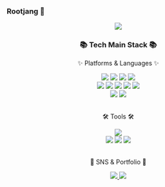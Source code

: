### Rootjang 👋

<div align=center>
	<img src="https://capsule-render.vercel.app/api?type=waving&color=auto&height=200&section=header&text=Rootjang&fontSize=90" />	
</div>
<div align=center>
	<h3>📚 Tech Main Stack 📚</h3>
	<p>✨ Platforms & Languages ✨</p>
</div>
<div align="center">
	<img src="https://img.shields.io/badge/HTML5-E34F26?style=flat&logo=HTML5&logoColor=white" />
	<img src="https://img.shields.io/badge/CSS3-1572B6?style=flat&logo=CSS3&logoColor=white" />
	<img src="https://img.shields.io/badge/JavaScript-F7DF1E?style=flat&logo=JavaScript&logoColor=white" />
  <img src="https://img.shields.io/badge/TypeScript-3178C6?style=flat&logo=TypeScript&logoColor=white" />
	<br>
	<img src="https://img.shields.io/badge/React-61DAFB?style=flat&logo=React&logoColor=white" />
	<img src="https://img.shields.io/badge/Redux-764ABC?style=flat&logo=Redux&logoColor=white" />
  <img src="https://img.shields.io/badge/Next.js-000000?style=flat&logo=Next.js&logoColor=white" />
  <img src="https://img.shields.io/badge/StyledComponents-DB7093?style=flat&logo=styled-components&logoColor=white" />
	 <img src="https://img.shields.io/badge/Tailwind_CSS-38B2AC?style=for-the-badge&logo=tailwind-css&logoColor=white" />
	<br>
	<img src="https://img.shields.io/badge/ReactQuery-FF4154?style=flat&logo=ReactQuery&logoColor=white" />
	<img src="https://img.shields.io/badge/ReactHookForm-EC5990?style=flat&logo=ReactHookForm&logoColor=white" />
</div>
<br>
<div align=center>
	<p>🛠 Tools 🛠</p>
</div>
<div align=center>
	<img src="https://img.shields.io/badge/Visual%20Studio%20Code-007ACC?style=flat&logo=VisualStudioCode&logoColor=white" />
	<br>
	<img src="https://img.shields.io/badge/NGINX-009639?style=flat&logo=NGINX&logoColor=white" />
	<img src="https://img.shields.io/badge/Docker-2496ED?style=flat&logo=Docker&logoColor=white" />
	<img src="https://img.shields.io/badge/GitHub-181717?style=flat&logo=GitHub&logoColor=white" />
</div>
<br>
<div align=center>
	<p>🎨 SNS & Portfolio 🎨</p>
</div>
<div align=center>
	<a href="https://developing-property-f58.notion.site/36f684072d3640a0b8cfe64334d684c2">
		<img src="https://img.shields.io/badge/Notion-000000?style=flat&logo=Notion&logoColor=white" />
	</a>
	<a href="mailto:janggeunho7@gmail.com">
		<img src="https://img.shields.io/badge/Mail-30B980?style=flat&logo=Gmail&logoColor=white" />
	</a>
	<br>
</div>
<!-- <div align=center>
[![Rootjang's GitHub stats](https://github-readme-stats.vercel.app/api?username=Rootjang92)](https://github.com/Rootjang92/github-readme-stats)
</div> -->

